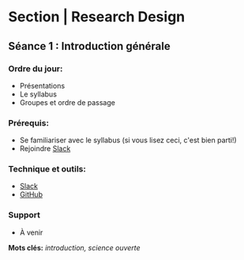 # Section | Research Design
## Séance 1 : Introduction générale

### Ordre du jour:
-  Présentations
-  Le syllabus
-  Groupes et ordre de passage

### Prérequis:
- Se familiariser avec le syllabus (si vous lisez ceci, c'est bien parti!)
- Rejoindre [Slack](methodesss.slack.com)

### Technique et outils:
- [Slack](methodesss.slack.com)
- [GitHub](https://github.com/)

### Support
- À venir

**Mots clés:** *introduction, science ouverte*

